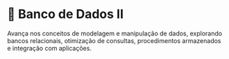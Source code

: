 # 📶 Banco de Dados II
Avança nos conceitos de modelagem e manipulação de dados, explorando bancos relacionais, otimização de consultas, procedimentos armazenados e integração com aplicações.

